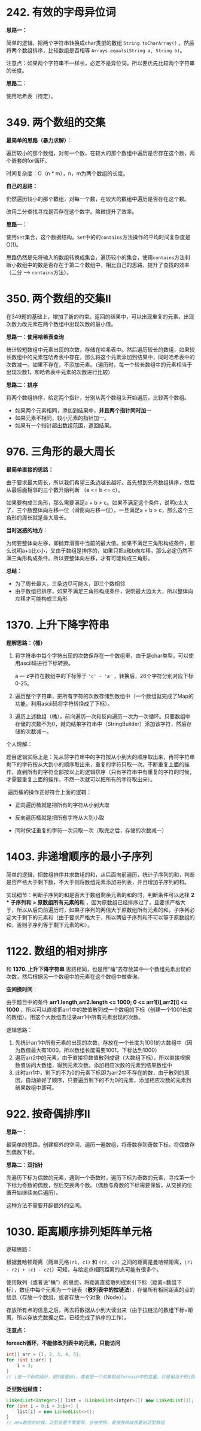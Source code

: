# 242. 有效的字母异位词

**思路一：**

简单的逻辑，把两个字符串转换成char类型的数组 `String.toCharArray()` ，然后将两个数组排序，比较数组是否相等 `Arrays.equals(String a, String b)`。

注意点：如果两个字符串不一样长，必定不是异位词。所以要优先比较两个字符串的长度。



**思路二：**

使用哈希表（待定）。



# 349. 两个数组的交集

**最简单的思路（暴力求解）：**

遍历较小的那个数组，对每一个数，在较大的那个数组中遍历是否存在这个数，两个嵌套的for循环。

时间复杂度：O（n * m），n，m为两个数组的长度。



**自己的思路：**

仍然遍历较小的那个数组，对每一个数，在较大的数组中遍历是否存在这个数。

改用二分查找寻找是否存在这个数字。略微提升了效率。



**思路一：**

使用`Set`集合，这个数据结构。`Set`中的的`contains`方法操作的平均时间复杂度是O(1)。

思路仍然是先将输入的数组转换成集合，遍历较小的集合，使用`contains`方法判断小数组中的数是否存在于第二个数组中，相比自己的思路，提升了查找的效率（二分 ——> `contains`方法）。



# 350. 两个数组的交集II

在349题的基础上，增加了新的约束。返回的结果中，可以出现重复的元素，出现次数为改元素在两个数组中出现次数的最小值。

**思路一：使用哈希表查询**

统计较短数组中元素出现的次数，存储在哈希表中。然后遍历较长的数组，如果较长数组中的元素在哈希表中存在，那么将这个元素添加到结果中，同时哈希表中的次数减一。如果不存在，不添加元素。（遍历时，每一个较长数组中的元素相当于出现次数1，和哈希表中元素的次数进行比较）



**思路二：排序**

将两个数组排序，给定两个指针，分别从两个数组头开始遍历，比较两个数组。

* 如果两个元素相同，添加到结果中，**并且两个指针同时加一**
* 如果元素不相同，较小元素的指针加一。
* 如果有一个指针超出数组范围，返回结果。



# 976. 三角形的最大周长

**最简单直接的思路：**

由于要求最大周长，所以我们希望三条边越长越好。首先想到先将数组排序，然后从最后面相邻的三个数开始判断 （a <= b <= c）。

如果要构成三角形，那么需要满足a + b > c。如果不满足这个条件，说明c太大了，三个数整体向左移一位（滑窗向左移一位），一旦满足a + b > c，那么这个三角形的周长就是最大周长。

**当时迷惑的地方**：

为何要整体向左移，即抛弃滑窗中当前的最大值。如果不满足三角形构成条件，那么说明a+b比c小，又由于数组是排序的，如果只把a和b向左移，那么必定仍然不满三角形构成条件。所以要整体向左移，才有可能构成三角形。



**总结：**

* 为了周长最大，三条边尽可能大，即三个数相邻
* 由于数组已排序，如果不满足三角形构成条件，说明最大边太大，所以整体向左移才可能构成三角形



# 1370.  上升下降字符串

**题解思路：（桶）**

1. 将字符串中每个字符出现的次数保存在一个数组里，由于是char类型，可以使用ascii码进行下标转换。

   a — z字符在数组中的下标等于 `'c' - 'a'` ，转换后，26个字符分别对应下标0-25。

2. 遍历整个字符串，把所有字符的次数存储到数组中（一个数组就完成了Map的功能，利用ascii码将字符转换成了下标）。

3. 遍历上述数组（桶），前向遍历一次和反向遍历一次为一次循环。只要数组中存储的次数不为0，就向结果字符串中（StringBuilder）添加该字符，然后存储的次数减一。



个人理解：

​	题目逻辑实际上是：先从将字符串中的字符按从小到大的顺序取出来，再将字符串剩下的字符按从大到小的顺序取出来，重复的字符只取一次。不断重复上面的操作，直到所有的字符全部按以上的逻辑排序（只有字符串中有重复的字符的时候，才需要重复上面的操作，不然一次就可以把所有的字符取出来）。

​	遍历桶的操作正好符合上面的逻辑：

* 正向遍历桶就是把所有的字符从小到大取

* 反向遍历桶就是把所有字符从大到小取
* 同时保证重复的字符一次只取一次（取完之后，存储的次数减一）



# 1403. 非递增顺序的最小子序列

简单的逻辑，把数组排序并求数组的和，从后面向前遍历，统计子序列的和，判断是否严格大于剩下数，不大于则将数组元素添加进列表，并且增加子序列的和。

实现细节：判断子序列的和是否大于数组剩余元素的和的时，判断条件可以选择 **2 * 子序列和 > 原数组所有元素的和** ，因为原数组已经排序过了，且要求严格大于，所以从后向前遍历时，如果子序列的两倍大于原数组所有元素的和，子序列必定大于剩下的元素和（由于要求严格大于，所以两倍子序列和不可以等于原数组的和，否则子序列等于剩下元素的和）。



# 1122. 数组的相对排序

和 **1370. 上升下降字符串** 思路相同，也是用“桶”去存放其中一个数组元素出现的次数，然后根据另一个数组中的元素在这个数组中做查询。

**空间换时间**：

由于题目中的条件 **arr1.length,arr2.length <= 1000; 0 <= arr1[i],arr2[i] <= 1000** ，所以可以直接把arr1中的数值散列成一个数组的下标（创建一个1001长度的数组）。用这个大数组去记录arr1中所有元素出现的次数。

逻辑思路：

1. 先统计arr1中所有元素的出现的次数，存放在一个长度为1001的大数组中（因为数值最大有1000，所以数组长度需要1001，下标达到1000）
2. 遍历arr2中的元素，由于直接将数值散列成键（大数组下标），所以直接根据数值访问大数组，得到元素次数。添加相应次数的元素到结果数组中
3. 此时arr1中，剩下的不为0的元素下标即为arr2中不存在的数，由于散列的原因，自动排好了顺序，只要遍历剩下的不为0的元素，添加相应次数的元素到结果数组中即可。



# 922. 按奇偶排序II

**思路一：**

最简单的思路，创建额外的空间，遍历一遍数组，将奇数存到奇数下标，将偶数存到偶数下标。

**思路二：双指针**

先遍历下标为偶数的元素，遇到一个奇数时，遍历下标为奇数的元素，寻找第一个下标为奇数的偶数，然后交换两个数。（偶数与奇数的下标需要保留，从交换的位置开始继续向后遍历）。

这种方法不需要开辟额外的空间。



# 1030. 距离顺序排列矩阵单元格

逻辑思路：

根据曼哈顿距离（两单元格`(r1, c1)` 和 `(r2, c2)` 之间的距离是曼哈顿距离，`|r1 - r2| + |c1 - c2|`）可知，与给定点相同距离的点可能有很多个。

使用散列（或者说“桶”）的思想，将距离直接散列成索引下标（距离=数组下标），数组中每个元素为一个链表（**散列表中的拉链法**），存储所有相同距离的点的信息（存放一个数组，或者存放一个对象（Node））。

存放所有点的信息之后，再去将数据从小到大读出来（由于拉链法的数组下标=距离，所以存放完数据之后，已经完成了排序的工作）。



**注意点：**

**foreach循环，不能修改列表中的元素，只能访问**

```java
int[] arr = {1, 2, 3, 4, 5};
for (int i:arr) {
    i = 3;
}
// i是一个新的指针，把3赋值给i，或者把一个对象赋给foreach中的变量，只是相当于把i指向了一个新的指针
```



**泛型数组赋值：**

```java
LinkedList<Integer>[] list = (LinkedList<Intger>[]) new LinkedList[3];
for (int i = 0;i < 3;i++) {
    list[i] = new LinkedList<>();
}
// new数组的时候，泛型变量不需要写，会被擦除，直接强转成想要的泛型数组
```

